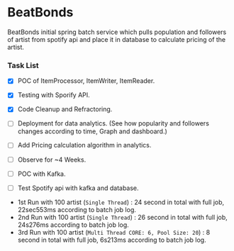 # BeatBonds
BeatBonds initial spring batch service which pulls population and followers of artist from spotify api and place it in database to calculate pricing of the artist.

### Task List
- [x] POC of ItemProcessor, ItemWriter, ItemReader.
- [x] Testing with Sporify API.
- [x] Code Cleanup and Refractoring.
- [ ] Deployment for data analytics. (See how popularity and followers changes according to time, Graph and dashboard.) 
- [ ] Add Pricing calculation algorithm in analytics.
- [ ] Observe for ~4 Weeks.
- [ ] POC with Kafka.
- [ ] Test Spotify api with kafka and database.



- 1st Run with 100 artist (`Single Thread`) : 24 second in total with full job, 22sec553ms according to batch job log.
- 2nd Run with 100 artist (`Single Thread`) : 26 second in total with full job, 24s276ms according to batch job log.
- 3rd Run with 100 artist (`Multi Thread CORE: 6, Pool Size: 20`) : 8 second in total with full job, 6s213ms according to batch job log.